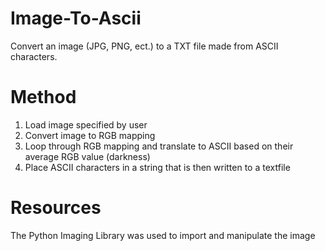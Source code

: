 # Image-To-Ascii
Convert an image (JPG, PNG, ect.) to a TXT file made from ASCII characters.

# Method
<ol>
  <li> Load image specified by user
  <li> Convert image to RGB mapping
  <li> Loop through RGB mapping and translate to ASCII based on their average RGB value (darkness)
  <li> Place ASCII characters in a string that is then written to a textfile </ol>
    
# Resources
The Python Imaging Library was used to import and manipulate the image
